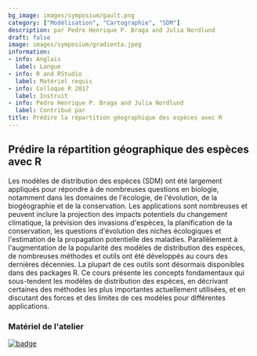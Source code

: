 ```yaml
---
bg_image: images/symposium/gault.png
category: ["Modélisation", "Cartographie", "SDM"]
description: par Pedro Henrique P. Braga and Julia Nordlund
draft: false
image: images/symposium/gradienta.jpeg
information:
- info: Anglais
  label: Langue
- info: R and RStudio
  label: Matériel requis
- info: Colloque R 2017
  label: Instruit
- info: Pedro Henrique P. Braga and Julia Nordlund
  label: Contribué par
title: Prédire la répartition géographique des espèces avec R
---
```


## Prédire la répartition géographique des espèces avec R

Les modèles de distribution des espèces (SDM) ont été largement appliqués pour répondre à de nombreuses questions en biologie, notamment dans les domaines de l'écologie, de l'évolution, de la biogéographie et de la conservation. Les applications sont nombreuses et peuvent inclure la projection des impacts potentiels du changement climatique, la prévision des invasions d'espèces, la planification de la conservation, les questions d'évolution des niches écologiques et l'estimation de la propagation potentielle des maladies. Parallèlement à l'augmentation de la popularité des modèles de distribution des espèces, de nombreuses méthodes et outils ont été développés au cours des dernières décennies. La plupart de ces outils sont désormais disponibles dans des packages R. Ce cours présente les concepts fondamentaux qui sous-tendent les modèles de distribution des espèces, en décrivant certaines des méthodes les plus importantes actuellement utilisées, et en discutant des forces et des limites de ces modèles pour différentes applications.

### Matériel de l'atelier

[![badge](https://img.shields.io/static/v1?style=for-the-badge&label=Présentation&message=Ouvrir&color=BF616A)](https://pedrohbraga.github.io/SpeciesDistribModelling-in-R-Workshop/sdm_workshop.html)